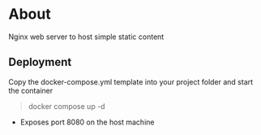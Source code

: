 # About

Nginx web server to host simple static content

## Deployment

Copy the docker-compose.yml template into your project folder and start the container

> docker compose up -d

* Exposes port 8080 on the host machine
